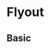 # Flyout

## Basic

<Playground :markup="positionMarkup">
  <SelectOptions v-model="position" :values="positions" name="position"></SelectOptions>
</Playground>

<script lang="ts">
import Vue from 'vue';
import Component from 'vue-class-component';

@Component
export default class Code extends Vue {
  flyouts = [];

  mounted() {
    this.registerEvents();
  }

  updated() {
    /* event handling is registered again on every update since markup is changing and references are lost */
    this.registerEvents();
  }

  registerEvents() {
    this.flyouts = document.querySelectorAll('p-flyout');
    
    const buttonsOpen = document.querySelectorAll('.playground .demo > p-button');
    buttonsOpen.forEach((btn, index) => btn.addEventListener('click', () => this.openFlyout(index)));
    
    this.flyouts.forEach((flyout, index) => {
      flyout.addEventListener('dismiss', () => this.closeFlyout(index));
    });
  }

  position = 'right';
  positions = ['left', 'right'];
  get positionMarkup() {
    return `<p-button type="button" aria="{ 'aria-haspopup': 'dialog' }">Open Flyout</p-button>
<p-flyout open="false" position="${this.position}">
  <div slot="header">
    <p-heading tag="h5" size="large">Sticky Heading</p-heading>
    <p-text size="small">Sticky header text</p-text>
  </div>
  Some content
  <div slot="footer">
    <p-button>Footer Button</p-button>
  </div>
</p-flyout>`;}

  openFlyout(index: number): void {
    this.flyouts[index].open = true;
  }

  closeFlyout(index: number): void {
    this.flyouts[index].open = false;
  }
}
</script>
